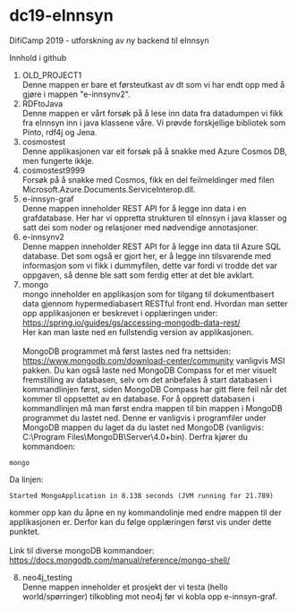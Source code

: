# dc19-eInnsyn
DifiCamp 2019 - utforskning av ny backend til eInnsyn

Innhold i github
1. OLD_PROJECT1\
  Denne mappen er bare et førsteutkast av dt som vi har endt opp med å gjøre i mappen "e-innsynv2". 
2. RDFtoJava\
  Denne mappen er vårt forsøk på å lese inn data fra datadumpen vi fikk fra eInnsyn inn i java klassene våre. Vi prøvde forskjellige           bibliotek som Pinto, rdf4j og Jena. 
3. cosmostest\
  Denne applikasjonen var eit forsøk på å snakke med Azure Cosmos DB, men fungerte ikkje.
4. cosmostest9999\
  Forsøk på å snakke med Cosmos, fikk en del feilmeldinger med filen Microsoft.Azure.Documents.ServiceInterop.dll.
5. e-innsyn-graf\
  Denne mappen inneholder REST API for å legge inn data i en grafdatabase. Her har vi oppretta strukturen til eInnsyn i java klasser og satt   dei som noder og relasjoner med nødvendige annotasjoner.
6. e-innsynv2\
  Denne mappen inneholder REST API for å legge inn data til Azure SQL database. Det som også er gjort her, er å legge inn tilsvarende med       informasjon som vi fikk i dummyfilen, dette var fordi vi trodde det var oppgaven, så denne ble satt som ferdig etter at det ble avklart. 
7. mongo\
  mongo inneholder en applikasjon som for tilgang til dokumentbasert data gjennom hypermediabasert RESTful front end. Hvordan man setter opp applikasjonen er beskrevet i opplæringen under:\
  https://spring.io/guides/gs/accessing-mongodb-data-rest/ \
  Her kan man laste ned en fullstendig version av applikasjonen.\
  \
  MongoDB programmet må først lastes ned fra nettsiden: https://www.mongodb.com/download-center/community vanligvis MSI pakken. Du kan også laste ned MongoDB Compass for et mer visuelt fremstilling av databasen, selv om det anbefales å start databasen i kommandlinjen først, siden MongoDB Compass har gitt flere feil når det kommer til oppsettet av en database. For å opprett databasen i kommandlinjen må man først endra mappen til bin mappen i MongoDB programmet du lastet ned. Denne er vanligvis i programfiler under MongoDB mappen du laget da du lastet ned MongoDB (vanligvis: C:\Program Files\MongoDB\Server\4.0+bin). Derfra kjører du kommandoen:
  ```
  mongo
  ```
  Da linjen:
  ```
  Started MongoApplication in 8.138 seconds (JVM running for 21.789)
  ```
  kommer opp kan du åpne en ny kommandolinje med endre mappen til der applikasjonen er. Derfor kan du følge opplæringen først vis under dette punktet. \
  \
  Link til diverse mongoDB kommandoer:\
  https://docs.mongodb.com/manual/reference/mongo-shell/

8. neo4j_testing\
  Denne mappen inneholder et prosjekt der vi testa (hello world/spørringer) tilkobling mot neo4j før vi kobla opp e-innsyn-graf. 
